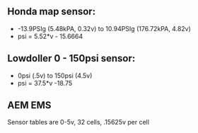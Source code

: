 ## Honda map sensor:

* -13.9PSIg (5.48kPA, 0.32v) to 10.94PSIg (176.72kPA, 4.82v)
* psi = 5.52*v - 15.6664

## Lowdoller 0 - 150psi sensor:

* 0psi (.5v) to 150psi (4.5v)
* psi = 37.5*v -18.75

## AEM EMS

Sensor tables are 0-5v, 32 cells, .15625v per cell
